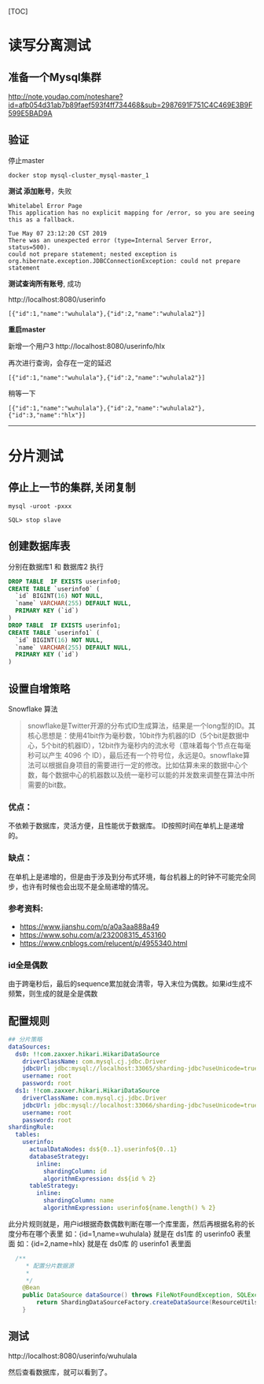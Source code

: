 [TOC]

# 读写分离测试

## 准备一个Mysql集群

http://note.youdao.com/noteshare?id=afb054d31ab7b89faef593f4ff734468&sub=2987691F751C4C469E3B9F599E5BAD9A

## 验证

停止master
```
docker stop mysql-cluster_mysql-master_1
```
**测试 添加账号**，失败
```
Whitelabel Error Page
This application has no explicit mapping for /error, so you are seeing this as a fallback.

Tue May 07 23:12:20 CST 2019
There was an unexpected error (type=Internal Server Error, status=500).
could not prepare statement; nested exception is org.hibernate.exception.JDBCConnectionException: could not prepare statement
```

**测试查询所有账号**, 成功

http://localhost:8080/userinfo

```
[{"id":1,"name":"wuhulala"},{"id":2,"name":"wuhulala2"}]
```

**重启master**

新增一个用户3  http://localhost:8080/userinfo/hlx

再次进行查询，会存在一定的延迟
```
[{"id":1,"name":"wuhulala"},{"id":2,"name":"wuhulala2"}]
```
稍等一下
```
[{"id":1,"name":"wuhulala"},{"id":2,"name":"wuhulala2"},{"id":3,"name":"hlx"}]
```

---

# 分片测试

## 停止上一节的集群,关闭复制
```
mysql -uroot -pxxx

SQL> stop slave
```

## 创建数据库表

分别在数据库1 和 数据库2 执行
```sql
DROP TABLE  IF EXISTS userinfo0;
CREATE TABLE `userinfo0` (
  `id` BIGINT(16) NOT NULL,
  `name` VARCHAR(255) DEFAULT NULL,
  PRIMARY KEY (`id`)
)
DROP TABLE  IF EXISTS userinfo1;
CREATE TABLE `userinfo1` (
  `id` BIGINT(16) NOT NULL,
  `name` VARCHAR(255) DEFAULT NULL,
  PRIMARY KEY (`id`)
)
```

## 设置自增策略
Snowflake 算法

> snowflake是Twitter开源的分布式ID生成算法，结果是一个long型的ID。其核心思想是：使用41bit作为毫秒数，10bit作为机器的ID（5个bit是数据中心，5个bit的机器ID），12bit作为毫秒内的流水号（意味着每个节点在每毫秒可以产生 4096 个 ID），最后还有一个符号位，永远是0。snowflake算法可以根据自身项目的需要进行一定的修改。比如估算未来的数据中心个数，每个数据中心的机器数以及统一毫秒可以能的并发数来调整在算法中所需要的bit数。
### 优点：

不依赖于数据库，灵活方便，且性能优于数据库。
ID按照时间在单机上是递增的。

### 缺点：
在单机上是递增的，但是由于涉及到分布式环境，每台机器上的时钟不可能完全同步，也许有时候也会出现不是全局递增的情况。

### 参考资料: 

* https://www.jianshu.com/p/a0a3aa888a49
* https://www.sohu.com/a/232008315_453160
* https://www.cnblogs.com/relucent/p/4955340.html
### id全是偶数
由于跨毫秒后，最后的sequence累加就会清零，导入末位为偶数。如果id生成不频繁，则生成的就是全是偶数

## 配置规则

```yaml
## 分片策略
dataSources:
  ds0: !!com.zaxxer.hikari.HikariDataSource
    driverClassName: com.mysql.cj.jdbc.Driver
    jdbcUrl: jdbc:mysql://localhost:33065/sharding-jdbc?useUnicode=true&characterEncoding=utf-8&useSSL=false
    username: root
    password: root
  ds1: !!com.zaxxer.hikari.HikariDataSource
    driverClassName: com.mysql.cj.jdbc.Driver
    jdbcUrl: jdbc:mysql://localhost:33066/sharding-jdbc?useUnicode=true&characterEncoding=utf-8&useSSL=false
    username: root
    password: root
shardingRule:
  tables:
    userinfo:
      actualDataNodes: ds${0..1}.userinfo${0..1}
      databaseStrategy:
        inline:
          shardingColumn: id
          algorithmExpression: ds${id % 2}
      tableStrategy:
        inline:
          shardingColumn: name
          algorithmExpression: userinfo${name.length() % 2}
```
此分片规则就是，用户id根据奇数偶数判断在哪一个库里面，然后再根据名称的长度分布在哪个表里
如：{id=1,name=wuhulala} 就是在 ds1库 的 userinfo0 表里面
如：{id=2,name=hlx} 就是在 ds0库 的 userinfo1 表里面

```java
  /**
     * 配置分片数据源
     *
     */
    @Bean
    public DataSource dataSource() throws FileNotFoundException, SQLException, IOException {
        return ShardingDataSourceFactory.createDataSource(ResourceUtils.getFile("classpath:sharding-jdbc-shardingRule.yml"));
    }
```
## 测试

http://localhost:8080/userinfo/wuhulala

然后查看数据库，就可以看到了。